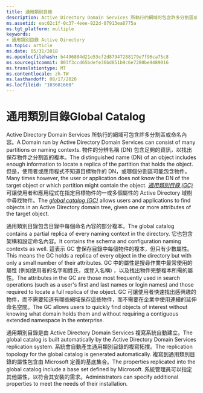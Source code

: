 ```yaml
---
title: 通用類別目錄
description: Active Directory Domain Services 所執行的網域可包含許多分割區或命名內容。
ms.assetid: eac02c1f-0c37-4eee-822d-07913ea8775a
ms.tgt_platform: multiple
keywords:
- 通用類別目錄 Active Directory
ms.topic: article
ms.date: 05/31/2018
ms.openlocfilehash: b4496804d21e53cf2d87947288179e7f96ca75c8
ms.sourcegitcommit: 803f3ccd65bdefe36bd851b9c6e7280be9489016
ms.translationtype: MT
ms.contentlocale: zh-TW
ms.lasthandoff: 08/17/2020
ms.locfileid: "103681660"
---
```

# <a name="global-catalog"></a><span data-ttu-id="4424b-104">通用類別目錄</span><span class="sxs-lookup"><span data-stu-id="4424b-104">Global Catalog</span></span>

<span data-ttu-id="4424b-105">Active Directory Domain Services 所執行的網域可包含許多分割區或命名內容。</span><span class="sxs-lookup"><span data-stu-id="4424b-105">A Domain run by Active Directory Domain Services can consist of many partitions or naming contexts.</span></span> <span data-ttu-id="4424b-106">物件的分辨名稱 (DN) 包含足夠的資訊，以找出保存物件之分割區的複本。</span><span class="sxs-lookup"><span data-stu-id="4424b-106">The distinguished name (DN) of an object includes enough information to locate a replica of the partition that holds the object.</span></span> <span data-ttu-id="4424b-107">但是，使用者或應用程式不知道目標物件的 DN，或哪個分割區可能包含物件。</span><span class="sxs-lookup"><span data-stu-id="4424b-107">Many times however, the user or application does not know the DN of the target object or which partition might contain the object.</span></span> <span data-ttu-id="4424b-108">[*通用類別目錄 (GC)*](/previous-versions/windows/desktop/legacy/ms681905(v=vs.85))可讓使用者和應用程式在指定目標物件的一或多個屬性的 Active Directory 域樹中尋找物件。</span><span class="sxs-lookup"><span data-stu-id="4424b-108">The [*global catalog (GC)*](/previous-versions/windows/desktop/legacy/ms681905(v=vs.85)) allows users and applications to find objects in an Active Directory domain tree, given one or more attributes of the target object.</span></span>

<span data-ttu-id="4424b-109">通用類別目錄包含目錄中每個命名內容的部分複本。</span><span class="sxs-lookup"><span data-stu-id="4424b-109">The global catalog contains a partial replica of every naming context in the directory.</span></span> <span data-ttu-id="4424b-110">它也包含架構和設定命名內容。</span><span class="sxs-lookup"><span data-stu-id="4424b-110">It contains the schema and configuration naming contexts as well.</span></span> <span data-ttu-id="4424b-111">這表示 GC 會保存目錄中每個物件的複本，但只有少數屬性。</span><span class="sxs-lookup"><span data-stu-id="4424b-111">This means the GC holds a replica of every object in the directory but with only a small number of their attributes.</span></span> <span data-ttu-id="4424b-112">GC 中的屬性是搜尋作業中最常使用的屬性 (例如使用者的名字和姓氏，或登入名稱) ，以及找出物件完整複本所需的屬性。</span><span class="sxs-lookup"><span data-stu-id="4424b-112">The attributes in the GC are those most frequently used in search operations (such as a user's first and last names or login names) and those required to locate a full replica of the object.</span></span> <span data-ttu-id="4424b-113">GC 可讓使用者快速找出感興趣的物件，而不需要知道有哪些網域保存這些物件，而不需要在企業中使用連續的延伸命名空間。</span><span class="sxs-lookup"><span data-stu-id="4424b-113">The GC allows users to quickly find objects of interest without knowing what domain holds them and without requiring a contiguous extended namespace in the enterprise.</span></span>

<span data-ttu-id="4424b-114">通用類別目錄是由 Active Directory Domain Services 複寫系統自動建立。</span><span class="sxs-lookup"><span data-stu-id="4424b-114">The global catalog is built automatically by the Active Directory Domain Services replication system.</span></span> <span data-ttu-id="4424b-115">系統會自動產生通用類別目錄的複寫拓撲。</span><span class="sxs-lookup"><span data-stu-id="4424b-115">The replication topology for the global catalog is generated automatically.</span></span> <span data-ttu-id="4424b-116">複寫到通用類別目錄的屬性包含由 Microsoft 定義的基底集合。</span><span class="sxs-lookup"><span data-stu-id="4424b-116">The properties replicated into the global catalog include a base set defined by Microsoft.</span></span> <span data-ttu-id="4424b-117">系統管理員可以指定其他屬性，以符合其安裝的需求。</span><span class="sxs-lookup"><span data-stu-id="4424b-117">Administrators can specify additional properties to meet the needs of their installation.</span></span>

 

 